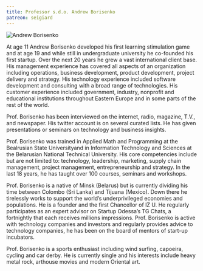 ```yaml
---
title: Professor s.d.o. Andrew Borisenko
patreon: seigiard
---
```


![Andrew Borisenko](/images/people/andrew-borisenko.jpeg)

At age 11 Andrew Borisenko developed his first learning stimulation game and at age 19 and while still in undergraduate university he co-founded his first startup. Over the next 20 years he grew a vast international client base. His management experience has covered all aspects of an organization including operations, business development, product development, project delivery and strategy. His technology experience included software development and consulting with a broad range of technologies. His customer experience included government, industry, nonprofit and educational institutions throughout Eastern Europe and in some parts of the rest of the world.

Prof. Borisenko has been interviewed on the internet, radio, magazine, T.V., and newspaper. His twitter account is on several curated lists. He has given presentations or seminars on technology and business insights.

Prof. Borisenko was trained in Applied Math and Programming at the Bealrusian State Universityand in Information Technology and Sciences at the Belarusian National Technical University. His core competencies include but are not limited to: technology, leadership, marketing, supply chain management, project management, entrepreneurship and strategy. In the last 18 years, he has taught over 100 courses, seminars and workshops.

Prof. Borisenko is a native of Minsk (Belarus) but is currently dividing his time between Colombo (Sri Lanka) and Tijuana (Mexico). Down there he tirelessly works to support the world’s underprivileged economies and populations. He is a founder and the first Chancellor of IZ U. He regularly participates as an expert advisor on Startup Odessa’s TG Chats, a fortnightly that each receives millions impressions. Prof. Borisenko is active with technology companies and investors and regularly provides advice to technology companies, he has been on the board of mentors of start-up incubators.

Prof. Borisenko is a sports enthusiast including wind surfing, capoeira, cycling and car derby. He is currently single and his interests include heavy metal rock, arthouse movies and modern Oriental art.
